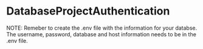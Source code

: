 ﻿# DatabaseProjectAuthentication
NOTE: Remeber to create the .env file with the information for your databse. The username, password, database and host information needs to be in the .env file.
